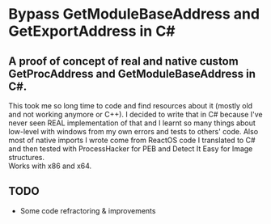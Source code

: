 # Bypass GetModuleBaseAddress and GetExportAddress in C#
## A proof of concept of real and native custom GetProcAddress and GetModuleBaseAddress in C#.

This took me so long time to code and find resources about it (mostly old and not working anymore or C++). I decided to write that in C# because I've never seen REAL implementation of that and I learnt so many things about low-level with windows from my own errors and tests to others' code. Also most of native imports I wrote come from ReactOS code I translated to C# and then tested with ProcessHacker for PEB and Detect It Easy for Image structures.
<br>
Works with x86 and x64.
<br>
## TODO 
* Some code refractoring & improvements
